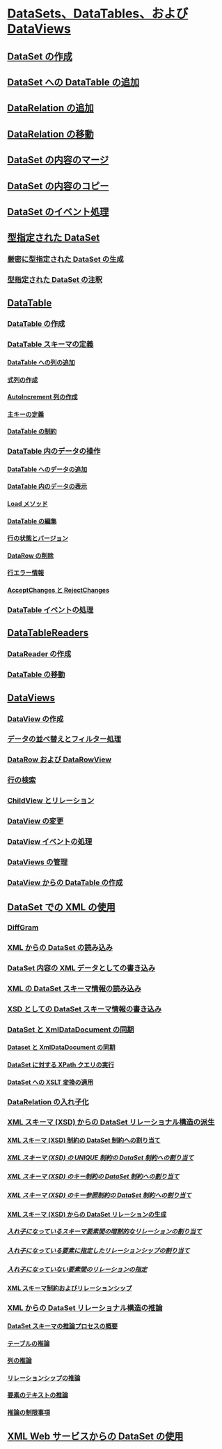 # [DataSets、DataTables、および DataViews](index.md)
## [DataSet の作成](creating-a-dataset.md)
## [DataSet への DataTable の追加](adding-a-datatable-to-a-dataset.md)
## [DataRelation の追加](adding-datarelations.md)
## [DataRelation の移動](navigating-datarelations.md)
## [DataSet の内容のマージ](merging-dataset-contents.md)
## [DataSet の内容のコピー](copying-dataset-contents.md)
## [DataSet のイベント処理](handling-dataset-events.md)
## [型指定された DataSet](typed-datasets.md)
### [厳密に型指定された DataSet の生成](generating-strongly-typed-datasets.md)
### [型指定された DataSet の注釈](annotating-typed-datasets.md)
## [DataTable](datatables.md)
### [DataTable の作成](creating-a-datatable.md)
### [DataTable スキーマの定義](datatable-schema-definition.md)
#### [DataTable への列の追加](adding-columns-to-a-datatable.md)
#### [式列の作成](creating-expression-columns.md)
#### [AutoIncrement 列の作成](creating-autoincrement-columns.md)
#### [主キーの定義](defining-primary-keys.md)
#### [DataTable の制約](datatable-constraints.md)
### [DataTable 内のデータの操作](manipulating-data-in-a-datatable.md)
#### [DataTable へのデータの追加](adding-data-to-a-datatable.md)
#### [DataTable 内のデータの表示](viewing-data-in-a-datatable.md)
#### [Load メソッド](the-load-method.md)
#### [DataTable の編集](datatable-edits.md)
#### [行の状態とバージョン](row-states-and-row-versions.md)
#### [DataRow の削除](datarow-deletion.md)
#### [行エラー情報](row-error-information.md)
#### [AcceptChanges と RejectChanges](acceptchanges-and-rejectchanges.md)
### [DataTable イベントの処理](handling-datatable-events.md)
## [DataTableReaders](datatablereaders.md)
### [DataReader の作成](creating-a-datareader.md)
### [DataTable の移動](navigating-datatables.md)
## [DataViews](dataviews.md)
### [DataView の作成](creating-a-dataview.md)
### [データの並べ替えとフィルター処理](sorting-and-filtering-data.md)
### [DataRow および DataRowView](datarows-and-datarowviews.md)
### [行の検索](finding-rows.md)
### [ChildView とリレーション](childviews-and-relations.md)
### [DataView の変更](modifying-dataviews.md)
### [DataView イベントの処理](handling-dataview-events.md)
### [DataViews の管理](managing-dataviews.md)
### [DataView からの DataTable の作成](creating-a-datatable-from-a-dataview.md)
## [DataSet での XML の使用](using-xml-in-a-dataset.md)
### [DiffGram](diffgrams.md)
### [XML からの DataSet の読み込み](loading-a-dataset-from-xml.md)
### [DataSet 内容の XML データとしての書き込み](writing-dataset-contents-as-xml-data.md)
### [XML の DataSet スキーマ情報の読み込み](loading-dataset-schema-information-from-xml.md)
### [XSD としての DataSet スキーマ情報の書き込み](writing-dataset-schema-information-as-xsd.md)
### [DataSet と XmlDataDocument の同期](dataset-and-xmldatadocument-synchronization.md)
#### [Dataset と XmlDataDocument の同期](synchronizing-a-dataset-with-an-xmldatadocument.md)
#### [DataSet に対する XPath クエリの実行](performing-an-xpath-query-on-a-dataset.md)
#### [DataSet への XSLT 変換の適用](applying-an-xslt-transform-to-a-dataset.md)
### [DataRelation の入れ子化](nesting-datarelations.md)
### [XML スキーマ (XSD) からの DataSet リレーショナル構造の派生](deriving-dataset-relational-structure-from-xml-schema-xsd.md)
#### [XML スキーマ (XSD) 制約の DataSet 制約への割り当て](mapping-xml-schema-xsd-constraints-to-dataset-constraints.md)
##### [XML スキーマ (XSD) の UNIQUE 制約の DataSet 制約への割り当て](map-unique-xml-schema-xsd-constraints-to-dataset-constraints.md)
##### [XML スキーマ (XSD) のキー制約の DataSet 制約への割り当て](map-key-xml-schema-xsd-constraints-to-dataset-constraints.md)
##### [XML スキーマ (XSD) のキー参照制約の DataSet 制約への割り当て](map-keyref-xml-schema-xsd-constraints-to-dataset-constraints.md)
#### [XML スキーマ (XSD) からの DataSet リレーションの生成](generating-dataset-relations-from-xml-schema-xsd.md)
##### [入れ子になっているスキーマ要素間の暗黙的なリレーションの割り当て](map-implicit-relations-between-nested-schema-elements.md)
##### [入れ子になっている要素に指定したリレーションシップの割り当て](map-relations-specified-for-nested-elements.md)
##### [入れ子になっていない要素間のリレーションの指定](specify-relations-between-elements-with-no-nesting.md)
#### [XML スキーマ制約およびリレーションシップ](xml-schema-constraints-and-relationships.md)
### [XML からの DataSet リレーショナル構造の推論](inferring-dataset-relational-structure-from-xml.md)
#### [DataSet スキーマの推論プロセスの概要](summary-of-the-dataset-schema-inference-process.md)
#### [テーブルの推論](inferring-tables.md)
#### [列の推論](inferring-columns.md)
#### [リレーションシップの推論](inferring-relationships.md)
#### [要素のテキストの推論](inferring-element-text.md)
#### [推論の制限事項](inference-limitations.md)
## [XML Web サービスからの DataSet の使用](consuming-a-dataset-from-an-xml-web-service.md)
